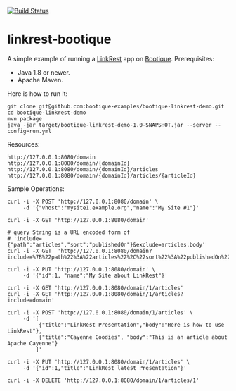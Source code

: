 [![Build Status](https://travis-ci.org/andrus/linkrest-bootique.svg)](https://travis-ci.org/andrus/linkrest-bootique)

# linkrest-bootique

A simple example of running a [LinkRest](http://nhl.github.io/link-rest/) app on [Bootique](http://bootique.io). Prerequisites:

* Java 1.8 or newer.
* Apache Maven.

Here is how to run it:

	git clone git@github.com:bootique-examples/bootique-linkrest-demo.git
	cd bootique-linkrest-demo
	mvn package
	java -jar target/bootique-linkrest-demo-1.0-SNAPSHOT.jar --server --config=run.yml

Resources:

	http://127.0.0.1:8080/domain
	http://127.0.0.1:8080/domain/{domainId}
	http://127.0.0.1:8080/domain/{domainId}/articles
	http://127.0.0.1:8080/domain/{domainId}/articles/{articleId}

Sample Operations:

    curl -i -X POST 'http://127.0.0.1:8080/domain' \
         -d '{"vhost":"mysite1.example.org","name":"My Site #1"}'
         
    curl -i -X GET 'http://127.0.0.1:8080/domain'
    
    # query String is a URL encoded form of 
    # 'include={"path":"articles","sort":"publishedOn"}&exclude=articles.body'
    curl -i -X GET  'http://127.0.0.1:8080/domain?include=%7B%22path%22%3A%22articles%22%2C%22sort%22%3A%22publishedOn%22%7D&exclude=articles.body'
         
    curl -i -X PUT 'http://127.0.0.1:8080/domain' \
         -d '{"id":1, "name":"My Site about LinkRest"}'

    curl -i -X GET 'http://127.0.0.1:8080/domain/1/articles'
    curl -i -X GET 'http://127.0.0.1:8080/domain/1/articles?include=domain'
    
    curl -i -X POST 'http://127.0.0.1:8080/domain/1/articles' \
         -d '[
              {"title":"LinkRest Presentation","body":"Here is how to use LinkRest"},
              {"title":"Cayenne Goodies", "body":"This is an article about Apache Cayenne"}
             ]'
             
    curl -i -X PUT 'http://127.0.0.1:8080/domain/1/articles' \
         -d '{"id":1,"title":"LinkRest latest Presentation"}'
         
    curl -i -X DELETE 'http://127.0.0.1:8080/domain/1/articles/1'
